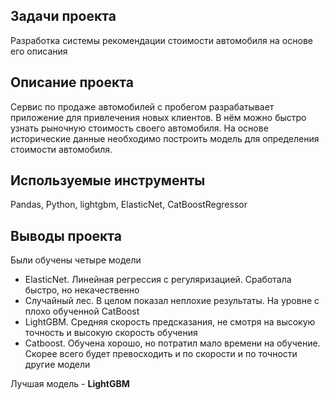 ## Задачи проекта
Разработка системы рекомендации стоимости автомобиля на основе его описания

## Описание проекта
Сервис по продаже автомобилей с пробегом  разрабатывает приложение для привлечения новых клиентов. В нём можно быстро узнать рыночную стоимость своего автомобиля. На основе исторические данные необходимо построить модель для определения стоимости автомобиля.

## Используемые инструменты
Pandas, Python, lightgbm, ElasticNet, CatBoostRegressor

## Выводы проекта
Были обучены четыре модели
- ElasticNet. Линейная регрессия с регуляризацией. Сработала быстро, но некачественно
- Случайный лес. В целом показал неплохие результаты. На уровне с плохо обученной CatBoost
- LightGBM. Средняя скорость предсказания, не смотря на высокую точность и высокую скорость обучения
- Catboost. Обучена хорошо, но потратил мало времени на обучение. Скорее всего будет превосходить и по скорости и по точности другие модели
    
Лучшая модель - **LightGBM**
